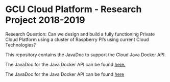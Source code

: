 
# GCU Cloud Platform - Research Project 2018-2019

Research Question: Can we design and build a fully functioning Private Cloud Platform using a cluster of Raspberry PI’s using current Cloud Technologies?

This repository contains the JavaDoc to support the Cloud Java Docker API.

The JavaDoc for the Java Docker API can be found <a href="https://htmlpreview.github.com/?https://github.com/markreha/cloudrdp/blob/master/java-api/docs/javadoc/index.html">here.</a>

The JavaDoc for the Java Docker API can be found [here](https://htmlpreview.github.com/?https://github.com/markreha/cloudrdp/blob/master/java-api/docs/javadoc/index.html)

